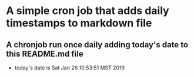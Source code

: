 A simple cron job that adds daily timestamps to markdown file
============================================================
## A chronjob run once daily adding today's date to this README.md file
* today's date is Sat Jan 26 10:53:51 MST 2019
